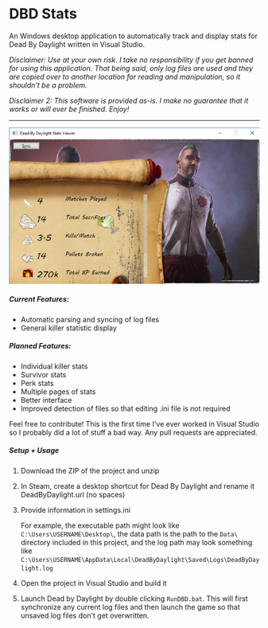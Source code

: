 # DBD Stats
An Windows desktop application to automatically track and display stats for Dead By Daylight written in Visual Studio.

*Disclaimer:  Use at your own risk. I take no responsibility if you get banned for using this application. That being said, only log files are used and they are copied over to another location for reading and manipulation, so it shouldn't be a problem.*

*Disclaimer 2: This software is provided as-is. I make no guarantee that it works or will ever be finished. Enjoy!*

---

![screencap](https://github.com/JackTruskowski/DBD_Stats/blob/master/Assets/Screencap.PNG "Application interface")

##### Current Features:

- Automatic parsing and syncing of log files 
- General killer statistic display

##### Planned Features:
- Individual killer stats
- Survivor stats
- Perk stats
- Multiple pages of stats
- Better interface
- Improved detection of files so that editing .ini file is not required

Feel free to contribute! This is the first time I've ever worked in Visual Studio so I probably did a lot of stuff a bad way. Any pull requests are appreciated.

##### Setup + Usage

1. Download the ZIP of the project and unzip
2. In Steam, create a desktop shortcut for Dead By Daylight and rename it DeadByDaylight.url (no spaces)
3. Provide information in settings.ini

   For example, the executable path might look like `C:\Users\USERNAME\Desktop\`, the data path is the path to the `Data\` directory included in this project, and the log path may look something like `C:\Users\USERNAME\AppData\Local\DeadByDaylight\Saved\Logs\DeadByDaylight.log`

4. Open the project in Visual Studio and build it
5. Launch Dead by Daylight by double clicking `RunDBD.bat`. This will first synchronize any current log files and then launch the game so that unsaved log files don't get overwritten.
